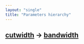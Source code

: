 ```yaml
---
layout: "single"
title: "Parameters hierarchy"
---
```

<!--this is a generated file-->

## [cutwidth](../TLx1pz) → [bandwidth](../aP5a38)
